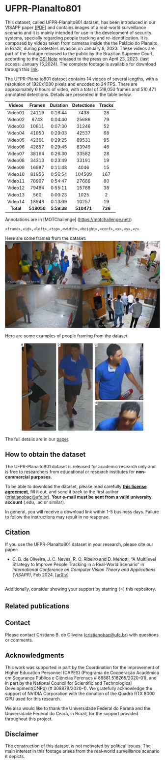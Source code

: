 # UFPR-Planalto801


This dataset, called UFPR-Planalto801 dataset, has been introduced in our VISAPP paper [[PDF]](./VISAPP_2024_370.pdf) and contains images of a real-world surveillance scenario and it is mainly intended for use in the development of security systems, specially regarding people tracking and re-identification.
It is composed by videos taken from cameras inside the the Palácio do Planalto, in Brazil, during protesters invasion on January 8, 2023. These videos are part of the footage released to the public by the Brazilian Supreme Court, according to the [GSI Note](https://www.gov.br/gsi/pt-br/centrais-de-conteudo/noticias/2023-1/nota-a-imprensa-acesso-as-imagens-do-dia-08-01-2023-do-circuito-interno-de-seguranca-do-palacio-do-planalto) released to the press on April 23, 2023. (last access: January 15,2024). The complete footage is available for download through this [link](https://drive.presidencia.gov.br/public/615ba7).


The UFPR-Planalto801 dataset contains 14 videos of several lengths, with a resolution of 1920x1080 pixels and encoded to 24 FPS. There are approximately 6 hours of video, with a total of 518,050 frames and 510,471 annotated detections. Details are presented in the table below.



| Videos  | Frames | Duration | Detections | Tracks |
|:-------:|:------:|:--------:|:----------:|:------:|
| Video01 | 24119  | 0:16:44  | 7438       | 28     |
| Video02 | 6743   | 0:04:40  | 25686      | 79     |
| Video03 | 10811  | 0:07:30  | 31246      | 52     |
| Video04 | 41850  | 0:29:03  | 42537      | 68     |
| Video05 | 42361  | 0:29:25  | 89531      | 95     |
| Video06 | 42857  | 0:29:45  | 83949      | 46     |
| Video07 | 38164  | 0:26:30  | 33582      | 28     |
| Video08 | 34313  | 0:23:49  | 33191      | 19     |
| Video09 | 16997  | 0:11:48  | 4046       | 15     |
| Video10 | 81956  | 0:56:54  | 104509     | 167    |
| Video11 | 78907  | 0:54:47  | 27686      |  80    |
| Video12 | 79464  | 0:55:11  | 15788      |  38    |
| Video13 | 560    | 0:00:23  | 1025       |  2     |
| Video14 | 18948  | 0:13:09  | 10257      |  19    |
| **Total**   | **518050** | **5:59:38**  | **510471**     | **736**    |








Annotations are in [MOTChallenge] (https://motchallenge.net/)

```
<frame>,<id>,<left>,<top>,<width>,<height>,<conf>,<x>,<y>,<z>
```


Here are some frames from the dataset:  
<img src="./media/examples.jpg"/>
<br>


Here are some examples of people framing from the dataset:  
<p align="center">
<img src="./media/bodyparts.png" width="400"/>
<br>
</p>


The full details are in our [paper](./VISAPP_2024_370.pdf).

## How to obtain the dataset

The UFPR-Planalto801 dataset is released for academic research only and is free to researchers from educational or research institutes for **non-commercial purposes**. 

To be able to download the dataset, please read carefully [**this license agreement**](./pdfs/license-agreement.pdf), fill it out, and send it back to the first author ([cristianobac@ufc.br](mailto:cristianobac@ufc.br)). **Your e-mail must be sent from a valid university account** (.edu, .ac or similar).

In general, you will receive a download link within 1-5 business days. Failure to follow the instructions may result in no response.


## Citation

If you use the UFPR-Planalto801 dataset in your research, please cite our paper:

* C. B. de Oliveira, J. C. Neves, R. O. Ribeiro and D. Menotti, “A Multilevel Strategy to Improve People Tracking in a Real-World Scenario” in *International Conference on Computer Vision Theory and Applications (VISAPP)*, Feb 2024. [[arXiv]](https://) 

```
```



Additionally, consider showing your support by starring (:star:) this repository.

## Related publications



## Contact

Please contact Cristiano B. de Oliveira ([cristianobac@ufc.br](mailto:cristianobac@ufc.br)) with questions or comments.


## Acknowledgments

This work was supported in part by the Coordination for the Improvement of Higher Education Personnel (CAPES) (Programa de Cooperação Acadêmica em Segurança Publica e Ciências Forenses # 88881.516265/2020-01), and in part by the National Council for Scientific and Technological Development(CNPq) (# 308879/2020-1). We gratefully acknowledge the support of NVIDIA Corporation with the donation of the Quadro RTX 8000 GPU used for this research.

We also would like to thank the Universidade Federal do Paraná and the Universidade Federal do Ceará, in Brazil, for the support provided throughout this project.


## Disclaimer

The construction of this dataset is not motivated by political issues. 
The main interest in this footage arises from the real-world surveillance scenario it depicts.
